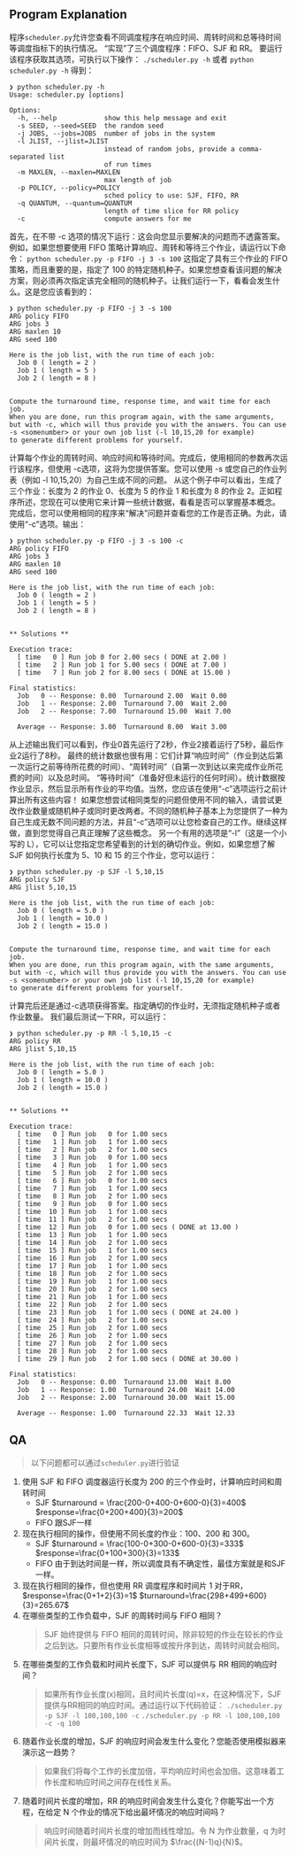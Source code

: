 ## Program Explanation
程序`scheduler.py`允许您查看不同调度程序在响应时间、周转时间和总等待时间等调度指标下的执行情况。 “实现”了三个调度程序：FIFO、SJF 和 RR。
要运行该程序获取其选项，可执行以下操作：
`./scheduler.py -h`
或者
`python scheduler.py -h`
得到：
```
❯ python scheduler.py -h
Usage: scheduler.py [options]

Options:
  -h, --help            show this help message and exit
  -s SEED, --seed=SEED  the random seed
  -j JOBS, --jobs=JOBS  number of jobs in the system
  -l JLIST, --jlist=JLIST
                        instead of random jobs, provide a comma-separated list
                        of run times
  -m MAXLEN, --maxlen=MAXLEN
                        max length of job
  -p POLICY, --policy=POLICY
                        sched policy to use: SJF, FIFO, RR
  -q QUANTUM, --quantum=QUANTUM
                        length of time slice for RR policy
  -c                    compute answers for me
```
首先，在不带 -c 选项的情况下运行：这会向您显示要解决的问题而不透露答案。例如，如果您想要使用 FIFO 策略计算响应、周转和等待三个作业，请运行以下命令：
`python scheduler.py -p FIFO -j 3 -s 100`
这指定了具有三个作业的 FIFO 策略，而且重要的是，指定了 100 的特定随机种子。如果您想查看该问题的解决方案，则必须再次指定该完全相同的随机种子。让我们运行一下，看看会发生什么。这是您应该看到的：
```
❯ python scheduler.py -p FIFO -j 3 -s 100
ARG policy FIFO
ARG jobs 3
ARG maxlen 10
ARG seed 100

Here is the job list, with the run time of each job: 
  Job 0 ( length = 2 )
  Job 1 ( length = 5 )
  Job 2 ( length = 8 )


Compute the turnaround time, response time, and wait time for each job.
When you are done, run this program again, with the same arguments,
but with -c, which will thus provide you with the answers. You can use
-s <somenumber> or your own job list (-l 10,15,20 for example)
to generate different problems for yourself.
```
计算每个作业的周转时间、响应时间和等待时间。完成后，使用相同的参数再次运行该程序，但使用 -c选项，这将为您提供答案。您可以使用 -s 或您自己的作业列表（例如 -l 10,15,20）为自己生成不同的问题。
从这个例子中可以看出，生成了三个作业：长度为 2 的作业 0、长度为 5 的作业 1 和长度为 8 的作业 2。正如程序所述，您现在可以使用它来计算一些统计数据，看看是否可以掌握基本概念。
完成后，您可以使用相同的程序来“解决”问题并查看您的工作是否正确。为此，请使用“-c”选项。输出：
```
❯ python scheduler.py -p FIFO -j 3 -s 100 -c
ARG policy FIFO
ARG jobs 3
ARG maxlen 10
ARG seed 100

Here is the job list, with the run time of each job: 
  Job 0 ( length = 2 )
  Job 1 ( length = 5 )
  Job 2 ( length = 8 )


** Solutions **

Execution trace:
  [ time   0 ] Run job 0 for 2.00 secs ( DONE at 2.00 )
  [ time   2 ] Run job 1 for 5.00 secs ( DONE at 7.00 )
  [ time   7 ] Run job 2 for 8.00 secs ( DONE at 15.00 )

Final statistics:
  Job   0 -- Response: 0.00  Turnaround 2.00  Wait 0.00
  Job   1 -- Response: 2.00  Turnaround 7.00  Wait 2.00
  Job   2 -- Response: 7.00  Turnaround 15.00  Wait 7.00

  Average -- Response: 3.00  Turnaround 8.00  Wait 3.00
```
从上述输出我们可以看到，作业0首先运行了2秒，作业2接着运行了5秒，最后作业2运行了8秒。
最终的统计数据也很有用：它们计算“响应时间”（作业到达后第一次运行之前等待所花费的时间）、“周转时间”（自第一次到达以来完成作业所花费的时间）以及总时间。 “等待时间”（准备好但未运行的任何时间）。统计数据按作业显示，然后显示所有作业的平均值。当然，您应该在使用“-c”选项运行之前计算出所有这些内容！
如果您想尝试相同类型的问题但使用不同的输入，请尝试更改作业数量或随机种子或同时更改两者。不同的随机种子基本上为您提供了一种为自己生成无数不同问题的方法，并且“-c”选项可以让您检查自己的工作。继续这样做，直到您觉得自己真正理解了这些概念。
另一个有用的选项是“-l”（这是一个小写的 L），它可以让您指定您希望看到的计划的确切作业。例如，如果您想了解 SJF 如何执行长度为 5、10 和 15 的三个作业，您可以运行：
```
❯ python scheduler.py -p SJF -l 5,10,15
ARG policy SJF
ARG jlist 5,10,15

Here is the job list, with the run time of each job: 
  Job 0 ( length = 5.0 )
  Job 1 ( length = 10.0 )
  Job 2 ( length = 15.0 )


Compute the turnaround time, response time, and wait time for each job.
When you are done, run this program again, with the same arguments,
but with -c, which will thus provide you with the answers. You can use
-s <somenumber> or your own job list (-l 10,15,20 for example)
to generate different problems for yourself.
```
计算完后还是通过-c选项获得答案。指定确切的作业时，无须指定随机种子或者作业数量。
我们最后测试一下RR，可以运行：
```
❯ python scheduler.py -p RR -l 5,10,15 -c
ARG policy RR
ARG jlist 5,10,15

Here is the job list, with the run time of each job: 
  Job 0 ( length = 5.0 )
  Job 1 ( length = 10.0 )
  Job 2 ( length = 15.0 )


** Solutions **

Execution trace:
  [ time   0 ] Run job   0 for 1.00 secs
  [ time   1 ] Run job   1 for 1.00 secs
  [ time   2 ] Run job   2 for 1.00 secs
  [ time   3 ] Run job   0 for 1.00 secs
  [ time   4 ] Run job   1 for 1.00 secs
  [ time   5 ] Run job   2 for 1.00 secs
  [ time   6 ] Run job   0 for 1.00 secs
  [ time   7 ] Run job   1 for 1.00 secs
  [ time   8 ] Run job   2 for 1.00 secs
  [ time   9 ] Run job   0 for 1.00 secs
  [ time  10 ] Run job   1 for 1.00 secs
  [ time  11 ] Run job   2 for 1.00 secs
  [ time  12 ] Run job   0 for 1.00 secs ( DONE at 13.00 )
  [ time  13 ] Run job   1 for 1.00 secs
  [ time  14 ] Run job   2 for 1.00 secs
  [ time  15 ] Run job   1 for 1.00 secs
  [ time  16 ] Run job   2 for 1.00 secs
  [ time  17 ] Run job   1 for 1.00 secs
  [ time  18 ] Run job   2 for 1.00 secs
  [ time  19 ] Run job   1 for 1.00 secs
  [ time  20 ] Run job   2 for 1.00 secs
  [ time  21 ] Run job   1 for 1.00 secs
  [ time  22 ] Run job   2 for 1.00 secs
  [ time  23 ] Run job   1 for 1.00 secs ( DONE at 24.00 )
  [ time  24 ] Run job   2 for 1.00 secs
  [ time  25 ] Run job   2 for 1.00 secs
  [ time  26 ] Run job   2 for 1.00 secs
  [ time  27 ] Run job   2 for 1.00 secs
  [ time  28 ] Run job   2 for 1.00 secs
  [ time  29 ] Run job   2 for 1.00 secs ( DONE at 30.00 )

Final statistics:
  Job   0 -- Response: 0.00  Turnaround 13.00  Wait 8.00
  Job   1 -- Response: 1.00  Turnaround 24.00  Wait 14.00
  Job   2 -- Response: 2.00  Turnaround 30.00  Wait 15.00

  Average -- Response: 1.00  Turnaround 22.33  Wait 12.33
```
## QA
>以下问题都可以通过`scheduler.py`进行验证
1. 使用 SJF 和 FIFO 调度器运行长度为 200 的三个作业时，计算响应时间和周转时间
   * SJF
    $turnaround = \frac{200-0+400-0+600-0}{3}=400$
    $response=\frac{0+200+400}{3}=200$
   * FIFO
    跟SJF一样
2. 现在执行相同的操作，但使用不同长度的作业：100、200 和 300。
   * SJF
    $turnaround = \frac{100-0+300-0+600-0}{3}=333$
    $response=\frac{0+100+300}{3}=133$
   * FIFO
    由于到达时间是一样，所以调度具有不确定性，最佳方案就是和SJF一样。
3. 现在执行相同的操作，但也使用 RR 调度程序和时间片 1
   对于RR，$response=\frac{0+1+2}{3}=1$
   $turnaround=\frac{298+499+600}{3}=265.67$
4. 在哪些类型的工作负载中，SJF 的周转时间与 FIFO 相同？
    > SJF 始终提供与 FIFO 相同的周转时间，除非较短的作业在较长的作业之后到达。只要所有作业长度相等或按升序到达，周转时间就会相同。
5. 在哪些类型的工作负载和时间片长度下，SJF 可以提供与 RR 相同的响应时间？
   > 如果所有作业长度(x)相同，且时间片长度(q)=x，在这种情况下，SJF提供与RR相同的响应时间。通过运行以下代码验证：
   `./scheduler.py -p SJF -l 100,100,100 -c`
   `./scheduler.py -p RR -l 100,100,100 -c -q 100`
6. 随着作业长度的增加，SJF 的响应时间会发生什么变化？您能否使用模拟器来演示这一趋势？
   > 如果我们将每个工作的长度加倍，平均响应时间也会加倍。这意味着工作长度和响应时间之间存在线性关系。
7. 随着时间片长度的增加，RR 的响应时间会发生什么变化？你能写出一个方程，在给定 N 个作业的情况下给出最坏情况的响应时间吗？
   > 响应时间随着时间片长度的增加而线性增加。令 N 为作业数量，q 为时间片长度，则最坏情况的响应时间为 $\frac{(N-1)q}{N}$。